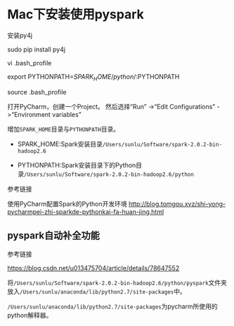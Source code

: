# Mac下安装使用pyspark

安装py4j 

sudo pip install py4j

vi .bash_profile

export PYTHONPATH=$SPARK_HOME/python/:$PYTHONPATH

source .bash_profile


打开PyCharm，创建一个Project。 然后选择“Run” ->“Edit Configurations” ->“Environment variables” 

增加`SPARK_HOME`目录与`PYTHONPATH`目录。 

- SPARK_HOME:Spark安装目录`/Users/sunlu/Software/spark-2.0.2-bin-hadoop2.6`

- PYTHONPATH:Spark安装目录下的Python目录`/Users/sunlu/Software/spark-2.0.2-bin-hadoop2.6/python`

参考链接

使用PyCharm配置Spark的Python开发环境
<http://blog.tomgou.xyz/shi-yong-pycharmpei-zhi-sparkde-pythonkai-fa-huan-jing.html>


## pyspark自动补全功能

参考链接

<https://blog.csdn.net/u013475704/article/details/78647552>

将`/Users/sunlu/Software/spark-2.0.2-bin-hadoop2.6/python/pyspark`文件夹放入`/Users/sunlu/anaconda/lib/python2.7/site-packages`中。

`/Users/sunlu/anaconda/lib/python2.7/site-packages`为pycharm所使用的python解释器。